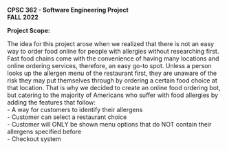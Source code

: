 **CPSC 362 - Software Engineering Project**  
**FALL 2022**  

**Project Scope:**  

The idea for this project arose when we realized that there is not an easy way to order food online for people with allergies without researching first. Fast food chains come with the convenience of having many locations and online ordering services, therefore, an easy go-to spot. Unless a person looks up the allergen menu of the restaurant first, they are unaware of the risk they may put themselves through by ordering a certain food choice at that location. That is why we decided to create an online food ordering bot, but catering to the majority of Americans who suffer with food allergies by adding the features that follow:    
    - A way for customers to identify their allergens  
    - Customer can select a restaurant choice  
    - Customer will ONLY be shown menu options that do NOT contain their allergens specified before  
    - Checkout system  
